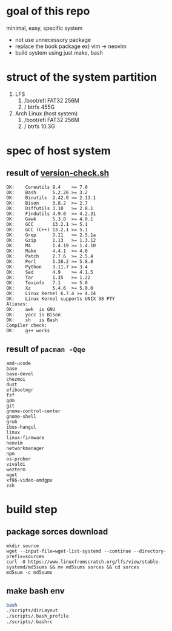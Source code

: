 # goal of this repo

minimal, easy, specific system

* not use unnecessory package
* replace the book package ex) vim -> neovim
* build system using just make, bash

# struct of the system partition

1. LFS
    1. /boot/efi FAT32 256M
    1. /         btrfs 455G
1. Arch Linux (host system)
    1. /boot/efi FAT32 256M
    1. /         btrfs 10.3G

# spec of host system

## result of [version-check.sh](.version-check.sh)
```
OK:    Coreutils 9.4    >= 7.0
OK:    Bash      5.2.26 >= 3.2
OK:    Binutils  2.42.0 >= 2.13.1
OK:    Bison     3.8.2  >= 2.7
OK:    Diffutils 3.10   >= 2.8.1
OK:    Findutils 4.9.0  >= 4.2.31
OK:    Gawk      5.3.0  >= 4.0.1
OK:    GCC       13.2.1 >= 5.1
OK:    GCC (C++) 13.2.1 >= 5.1
OK:    Grep      3.11   >= 2.5.1a
OK:    Gzip      1.13   >= 1.3.12
OK:    M4        1.4.19 >= 1.4.10
OK:    Make      4.4.1  >= 4.0
OK:    Patch     2.7.6  >= 2.5.4
OK:    Perl      5.38.2 >= 5.8.8
OK:    Python    3.11.7 >= 3.4
OK:    Sed       4.9    >= 4.1.5
OK:    Tar       1.35   >= 1.22
OK:    Texinfo   7.1    >= 5.0
OK:    Xz        5.4.6  >= 5.0.0
OK:    Linux Kernel 6.7.4 >= 4.14
OK:    Linux Kernel supports UNIX 98 PTY
Aliases:
OK:    awk  is GNU
OK:    yacc is Bison
OK:    sh   is Bash
Compiler check:
OK:    g++ works
```
## result of `pacman -Qqe`
```
amd-ucode
base
base-devel
chezmoi
dust
efibootmgr
fzf
gdm
git
gnome-control-center
gnome-shell
grub
ibus-hangul
linux
linux-firmware
neovim
networkmanager
npm
os-prober
vivaldi
wezterm
wget
xf86-video-amdgpu
zsh
```

# build step

## package sorces download
```
mkdir source
wget --input-file=wget-list-systemd --continue --directory-prefix=sources
curl -O https://www.linuxfromscratch.org/lfs/view/stable-systemd/md5sums && mv md5sums sorces && cd sorces
md5sum -c md5sums
```

## make bash env

```bash
bash
./scripts/dirLayout
./scripts/.bash_profile
./scripts/.bashrc

```

